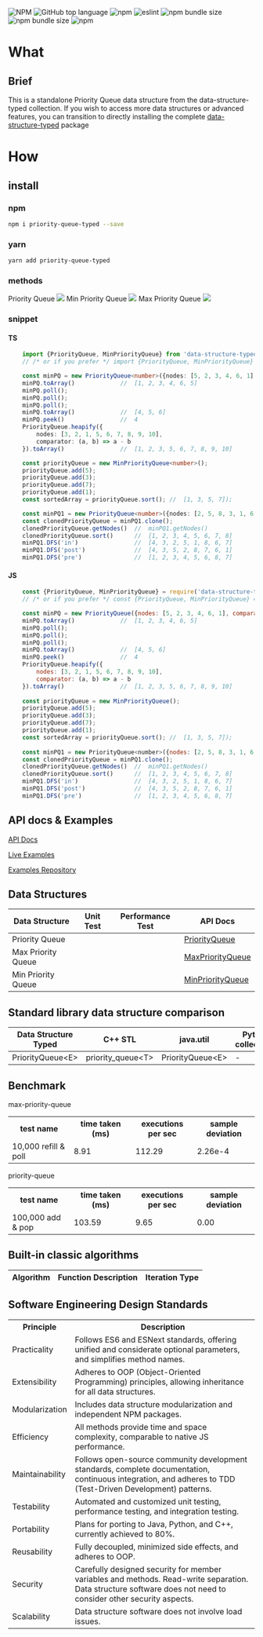 ![NPM](https://img.shields.io/npm/l/priority-queue-typed)
![GitHub top language](https://img.shields.io/github/languages/top/zrwusa/data-structure-typed)
![npm](https://img.shields.io/npm/dw/priority-queue-typed)
![eslint](https://aleen42.github.io/badges/src/eslint.svg)
![npm bundle size](https://img.shields.io/bundlephobia/minzip/priority-queue-typed)
![npm bundle size](https://img.shields.io/bundlephobia/min/priority-queue-typed)
![npm](https://img.shields.io/npm/v/priority-queue-typed)

# What

## Brief

This is a standalone Priority Queue data structure from the data-structure-typed collection. If you wish to access more
data structures or advanced features, you can transition to directly installing the
complete [data-structure-typed](https://www.npmjs.com/package/data-structure-typed) package

# How

## install

### npm

```bash
npm i priority-queue-typed --save
```

### yarn

```bash
yarn add priority-queue-typed
```

### methods

Priority Queue
![](https://github.com/zrwusa/assets/blob/master/images/data-structure-typed/methods-8bit/priority-queue.png?raw=true)
Min Priority Queue
![](https://github.com/zrwusa/assets/blob/master/images/data-structure-typed/methods-8bit/min-priority-queue.png?raw=true)
Max Priority Queue
![](https://github.com/zrwusa/assets/blob/master/images/data-structure-typed/methods-8bit/max-priority-queue.png?raw=true)

### snippet

#### TS

```typescript
    import {PriorityQueue, MinPriorityQueue} from 'data-structure-typed';
    // /* or if you prefer */ import {PriorityQueue, MinPriorityQueue} from 'priority-queue-typed';

    const minPQ = new PriorityQueue<number>({nodes: [5, 2, 3, 4, 6, 1], comparator: (a, b) => a - b});
    minPQ.toArray()             //  [1, 2, 3, 4, 6, 5]
    minPQ.poll();
    minPQ.poll();
    minPQ.poll();
    minPQ.toArray()             //  [4, 5, 6]
    minPQ.peek()                //  4
    PriorityQueue.heapify({
        nodes: [3, 2, 1, 5, 6, 7, 8, 9, 10],
        comparator: (a, b) => a - b
    }).toArray()                //  [1, 2, 3, 5, 6, 7, 8, 9, 10]

    const priorityQueue = new MinPriorityQueue<number>();
    priorityQueue.add(5);
    priorityQueue.add(3);
    priorityQueue.add(7);
    priorityQueue.add(1);
    const sortedArray = priorityQueue.sort(); //  [1, 3, 5, 7]);

    const minPQ1 = new PriorityQueue<number>({nodes: [2, 5, 8, 3, 1, 6, 7, 4], comparator: (a, b) => a - b});
    const clonedPriorityQueue = minPQ1.clone();
    clonedPriorityQueue.getNodes()  //  minPQ1.getNodes()
    clonedPriorityQueue.sort()      //  [1, 2, 3, 4, 5, 6, 7, 8]
    minPQ1.DFS('in')                //  [4, 3, 2, 5, 1, 8, 6, 7]
    minPQ1.DFS('post')              //  [4, 3, 5, 2, 8, 7, 6, 1]
    minPQ1.DFS('pre')               //  [1, 2, 3, 4, 5, 6, 8, 7]
```

#### JS

```javascript
    const {PriorityQueue, MinPriorityQueue} = require('data-structure-typed');
    // /* or if you prefer */ const {PriorityQueue, MinPriorityQueue} = require('priority-queue-typed');

    const minPQ = new PriorityQueue({nodes: [5, 2, 3, 4, 6, 1], comparator: (a, b) => a - b});
    minPQ.toArray()             //  [1, 2, 3, 4, 6, 5]
    minPQ.poll();
    minPQ.poll();
    minPQ.poll();
    minPQ.toArray()             //  [4, 5, 6]
    minPQ.peek()                //  4
    PriorityQueue.heapify({
        nodes: [3, 2, 1, 5, 6, 7, 8, 9, 10],
        comparator: (a, b) => a - b
    }).toArray()                //  [1, 2, 3, 5, 6, 7, 8, 9, 10]
    
    const priorityQueue = new MinPriorityQueue();
    priorityQueue.add(5);
    priorityQueue.add(3);
    priorityQueue.add(7);
    priorityQueue.add(1);
    const sortedArray = priorityQueue.sort(); //  [1, 3, 5, 7]);
    
    const minPQ1 = new PriorityQueue<number>({nodes: [2, 5, 8, 3, 1, 6, 7, 4], comparator: (a, b) => a - b});
    const clonedPriorityQueue = minPQ1.clone();
    clonedPriorityQueue.getNodes()  //  minPQ1.getNodes()
    clonedPriorityQueue.sort()      //  [1, 2, 3, 4, 5, 6, 7, 8]
    minPQ1.DFS('in')                //  [4, 3, 2, 5, 1, 8, 6, 7]
    minPQ1.DFS('post')              //  [4, 3, 5, 2, 8, 7, 6, 1]
    minPQ1.DFS('pre')               //  [1, 2, 3, 4, 5, 6, 8, 7]
```


## API docs & Examples

[API Docs](https://data-structure-typed-docs.vercel.app)

[Live Examples](https://vivid-algorithm.vercel.app)

<a href="https://github.com/zrwusa/vivid-algorithm" target="_blank">Examples Repository</a>

## Data Structures

<table>
<thead>
<tr>
<th>Data Structure</th>
<th>Unit Test</th>
<th>Performance Test</th>
<th>API Docs</th>
</tr>
</thead>
<tbody>

<tr>
<td>Priority Queue</td>
<td><img src="https://raw.githubusercontent.com/zrwusa/assets/master/images/data-structure-typed/assets/tick.svg" alt=""></td>
<td><img src="https://raw.githubusercontent.com/zrwusa/assets/master/images/data-structure-typed/assets/tick.svg" alt=""></td>
<td><a href="https://data-structure-typed-docs.vercel.app/classes/PriorityQueue.html"><span>PriorityQueue</span></a></td>
</tr>
<tr>
<td>Max Priority Queue</td>
<td><img src="https://raw.githubusercontent.com/zrwusa/assets/master/images/data-structure-typed/assets/tick.svg" alt=""></td>
<td><img src="https://raw.githubusercontent.com/zrwusa/assets/master/images/data-structure-typed/assets/tick.svg" alt=""></td>
<td><a href="https://data-structure-typed-docs.vercel.app/classes/MaxPriorityQueue.html"><span>MaxPriorityQueue</span></a></td>
</tr>
<tr>
<td>Min Priority Queue</td>
<td><img src="https://raw.githubusercontent.com/zrwusa/assets/master/images/data-structure-typed/assets/tick.svg" alt=""></td>
<td><img src="https://raw.githubusercontent.com/zrwusa/assets/master/images/data-structure-typed/assets/tick.svg" alt=""></td>
<td><a href="https://data-structure-typed-docs.vercel.app/classes/MinPriorityQueue.html"><span>MinPriorityQueue</span></a></td>
</tr>

</tbody>
</table>

## Standard library data structure comparison

<table>
  <thead>
  <tr>
    <th>Data Structure Typed</th>
    <th>C++ STL</th>
    <th>java.util</th>
    <th>Python collections</th>
  </tr>
  </thead>
  <tbody>

  <tr>
    <td>PriorityQueue&lt;E&gt;</td>
    <td>priority_queue&lt;T&gt;</td>
    <td>PriorityQueue&lt;E&gt;</td>
    <td>-</td>
  </tr>

  </tbody>
</table>

## Benchmark

[//]: # (No deletion!!! Start of Replace Section)
<div class="json-to-html-collapse clearfix 0">
      <div class='collapsible level0' ><span class='json-to-html-label'>max-priority-queue</span></div>
      <div class="content"><table style="display: table; width:100%; table-layout: fixed;"><tr><th>test name</th><th>time taken (ms)</th><th>executions per sec</th><th>sample deviation</th></tr><tr><td>10,000 refill & poll</td><td>8.91</td><td>112.29</td><td>2.26e-4</td></tr></table></div>
    </div>
<div class="json-to-html-collapse clearfix 0">
      <div class='collapsible level0' ><span class='json-to-html-label'>priority-queue</span></div>
      <div class="content"><table style="display: table; width:100%; table-layout: fixed;"><tr><th>test name</th><th>time taken (ms)</th><th>executions per sec</th><th>sample deviation</th></tr><tr><td>100,000 add & pop</td><td>103.59</td><td>9.65</td><td>0.00</td></tr></table></div>
    </div>

[//]: # (No deletion!!! End of Replace Section)

## Built-in classic algorithms

<table>
  <thead>
  <tr>
    <th>Algorithm</th>
    <th>Function Description</th>
    <th>Iteration Type</th>
  </tr>
  </thead>
  <tbody>
 
  </tbody>
</table>

## Software Engineering Design Standards
<table>
    <tr>
        <th>Principle</th>
        <th>Description</th>
    </tr>
    <tr>
        <td>Practicality</td>
        <td>Follows ES6 and ESNext standards, offering unified and considerate optional parameters, and simplifies method names.</td>
    </tr>
    <tr>
        <td>Extensibility</td>
        <td>Adheres to OOP (Object-Oriented Programming) principles, allowing inheritance for all data structures.</td>
    </tr>
    <tr>
        <td>Modularization</td>
        <td>Includes data structure modularization and independent NPM packages.</td>
    </tr>
    <tr>
        <td>Efficiency</td>
        <td>All methods provide time and space complexity, comparable to native JS performance.</td>
    </tr>
    <tr>
        <td>Maintainability</td>
        <td>Follows open-source community development standards, complete documentation, continuous integration, and adheres to TDD (Test-Driven Development) patterns.</td>
    </tr>
    <tr>
        <td>Testability</td>
        <td>Automated and customized unit testing, performance testing, and integration testing.</td>
    </tr>
    <tr>
        <td>Portability</td>
        <td>Plans for porting to Java, Python, and C++, currently achieved to 80%.</td>
    </tr>
    <tr>
        <td>Reusability</td>
        <td>Fully decoupled, minimized side effects, and adheres to OOP.</td>
    </tr>
    <tr>
        <td>Security</td>
        <td>Carefully designed security for member variables and methods. Read-write separation. Data structure software does not need to consider other security aspects.</td>
    </tr>
    <tr>
        <td>Scalability</td>
        <td>Data structure software does not involve load issues.</td>
    </tr>
</table>



